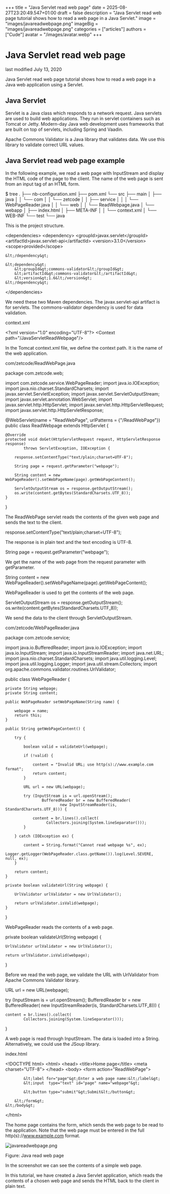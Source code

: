 +++
title = "Java Servlet read web page"
date = 2025-08-27T23:20:49.547+01:00
draft = false
description = "Java Servlet read web page tutorial shows how to read
a web page in a Java Servlet."
image = "images/javareadwebpage.png"
imageBig = "images/javareadwebpage.png"
categories = ["articles"]
authors = ["Cude"]
avatar = "/images/avatar.webp"
+++

# Java Servlet read web page

last modified July 13, 2020 

Java Servlet read web page tutorial shows how to read a web page in a Java web application 
using a Servlet.

## Java Servlet

Servlet is a Java class which responds to a network request. Java servlets 
are used to build web applications. They run in servlet containers such as Tomcat or Jetty. 
Modern-day Java web development uses frameworks that are built on top of servlets, including
Spring and Vaadin.

Apache Commons Validator is a Java library that validates data.
We use this library to validate correct URL values.

## Java Servlet read web page example

In the following example, we read a web page with InputStream
and display the HTML code of the page to the client. The name of the web page
is sent from an input tag of an HTML form.

$ tree
.
├── nb-configuration.xml
├── pom.xml
└── src
    ├── main
    │   ├── java
    │   │   └── com
    │   │       └── zetcode
    │   │           ├── service
    │   │           │   └── WebPageReader.java
    │   │           └── web
    │   │               └── ReadWebpage.java
    │   └── webapp
    │       ├── index.html
    │       ├── META-INF
    │       │   └── context.xml
    │       └── WEB-INF
    └── test
        └── java

This is the project structure.

&lt;dependencies&gt;
    &lt;dependency&gt;
        &lt;groupId&gt;javax.servlet&lt;/groupId&gt;
        &lt;artifactId&gt;javax.servlet-api&lt;/artifactId&gt;
        &lt;version&gt;3.1.0&lt;/version&gt;
        &lt;scope&gt;provided&lt;/scope&gt;
        
    &lt;/dependency&gt;
    
    &lt;dependency&gt;
        &lt;groupId&gt;commons-validator&lt;/groupId&gt;
        &lt;artifactId&gt;commons-validator&lt;/artifactId&gt;
        &lt;version&gt;1.6&lt;/version&gt;
    &lt;/dependency&gt;        
    
&lt;/dependencies&gt;

We need these two Maven dependencies. The javax.servlet-api artifact is
for servlets. The commons-validator dependency is used for data validation.

context.xml
  

&lt;?xml version="1.0" encoding="UTF-8"?&gt;
&lt;Context path="/JavaServletReadWebpage"/&gt;

In the Tomcat context.xml file, we define the context path. It
is the name of the web application.

com/zetcode/ReadWebPage.java
  

package com.zetcode.web;

import com.zetcode.service.WebPageReader;
import java.io.IOException;
import java.nio.charset.StandardCharsets;
import javax.servlet.ServletException;
import javax.servlet.ServletOutputStream;
import javax.servlet.annotation.WebServlet;
import javax.servlet.http.HttpServlet;
import javax.servlet.http.HttpServletRequest;
import javax.servlet.http.HttpServletResponse;

@WebServlet(name = "ReadWebPage", urlPatterns = {"/ReadWebPage"})
public class ReadWebpage extends HttpServlet {

    @Override
    protected void doGet(HttpServletRequest request, HttpServletResponse response)
            throws ServletException, IOException {

        response.setContentType("text/plain;charset=UTF-8");
        
        String page = request.getParameter("webpage");
        
        String content = new WebPageReader().setWebPageName(page).getWebPageContent();
                
        ServletOutputStream os = response.getOutputStream();
        os.write(content.getBytes(StandardCharsets.UTF_8));
    }
}

The ReadWebPage servlet reads the contents of the given web page and 
sends the text to the client.

response.setContentType("text/plain;charset=UTF-8");

The response is in plain text and the text encoding is UTF-8.

String page = request.getParameter("webpage");

We get the name of the web page from the request parameter with getParameter.

String content = new WebPageReader().setWebPageName(page).getWebPageContent();

WebPageReader is used to get the contents of the web page.

ServletOutputStream os = response.getOutputStream();
os.write(content.getBytes(StandardCharsets.UTF_8));

We send the data to the client through ServletOutputStream.

com/zetcode/WebPageReader.java
  

package com.zetcode.service;

import java.io.BufferedReader;
import java.io.IOException;
import java.io.InputStream;
import java.io.InputStreamReader;
import java.net.URL;
import java.nio.charset.StandardCharsets;
import java.util.logging.Level;
import java.util.logging.Logger;
import java.util.stream.Collectors;
import org.apache.commons.validator.routines.UrlValidator;

public class WebPageReader {

    private String webpage;
    private String content;

    public WebPageReader setWebPageName(String name) {

        webpage = name;
        return this;
    }

    public String getWebPageContent() {

        try {

            boolean valid = validateUrl(webpage);

            if (!valid) {

                content = "Invalid URL; use http(s)://www.example.com format";
                return content;
            }

            URL url = new URL(webpage);

            try (InputStream is = url.openStream();
                    BufferedReader br = new BufferedReader(
                            new InputStreamReader(is, StandardCharsets.UTF_8))) {

                content = br.lines().collect(
                      Collectors.joining(System.lineSeparator()));
            }

        } catch (IOException ex) {

            content = String.format("Cannot read webpage %s", ex);
            Logger.getLogger(WebPageReader.class.getName()).log(Level.SEVERE, null, ex);
        }

        return content;
    }

    private boolean validateUrl(String webpage) {

        UrlValidator urlValidator = new UrlValidator();

        return urlValidator.isValid(webpage);
    }
}

WebPageReader reads the contents of a web page.

private boolean validateUrl(String webpage) {

    UrlValidator urlValidator = new UrlValidator();

    return urlValidator.isValid(webpage);
}

Before we read the web page, we validate the URL with UrlValidator 
from Apache Commons Validator library.

URL url = new URL(webpage);

try (InputStream is = url.openStream();
        BufferedReader br = new BufferedReader(
                new InputStreamReader(is, StandardCharsets.UTF_8))) {

    content = br.lines().collect(
            Collectors.joining(System.lineSeparator()));
}

A web page is read through InputStream. The data is
loaded into a String. Alternatively, we could use the JSoup
library.

index.html
  

&lt;!DOCTYPE html&gt;
&lt;html&gt;
    &lt;head&gt;
        &lt;title&gt;Home page&lt;/title&gt;
        &lt;meta charset="UTF-8"&gt;
    &lt;/head&gt;
    &lt;body&gt;
        &lt;form action="ReadWebPage"&gt;
            
            &lt;label for="page"&gt;Enter a web page name:&lt;/label&gt;
            &lt;input  type="text" id="page" name="webpage"&gt;
            
            &lt;button type="submit"&gt;Submit&lt;/button&gt;
            
        &lt;/form&gt;
    &lt;/body&gt;
&lt;/html&gt;

The home page contains the form, which sends the web page to be read to the application.
Note that the web page must be entered in the full http(s)://www.example.com format.

![javareadwebpage.png](images/javareadwebpage.png)

Figure: Java read web page

In the screenshot we can see the contents of a simple web page.

In this tutorial, we have created a Java Servlet application, which reads the 
contents of a chosen web page and sends the HTML back to the client in plain text.